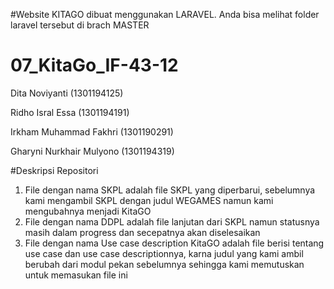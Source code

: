 #Website KITAGO dibuat menggunakan LARAVEL. Anda bisa melihat folder laravel tersebut di brach MASTER
# 07_KitaGo_IF-43-12
Dita Noviyanti (1301194125)

Ridho Isral Essa (1301194191)

Irkham Muhammad Fakhri (1301190291)

Gharyni Nurkhair Mulyono (1301194319)

#Deskripsi Repositori
1. File dengan nama SKPL adalah file SKPL yang diperbarui, sebelumnya kami mengambil SKPL dengan judul WEGAMES namun kami mengubahnya menjadi KitaGO 
2. File dengan nama DDPL adalah file lanjutan dari SKPL namun statusnya masih dalam progress dan secepatnya akan diselesaikan
3. File dengan nama Use case description KitaGO adalah file berisi tentang use case dan use case descriptionnya, karna judul yang kami ambil berubah dari modul pekan sebelumnya sehingga kami memutuskan untuk memasukan file ini
